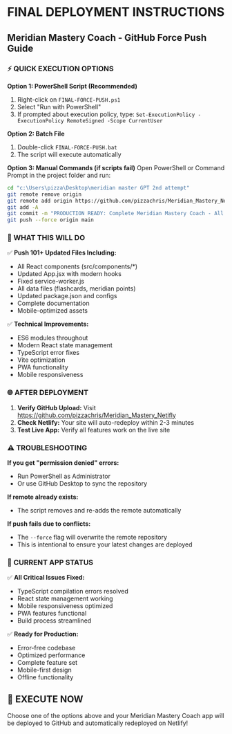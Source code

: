 # FINAL DEPLOYMENT INSTRUCTIONS
## Meridian Mastery Coach - GitHub Force Push Guide

### ⚡ QUICK EXECUTION OPTIONS

**Option 1: PowerShell Script (Recommended)**
1. Right-click on `FINAL-FORCE-PUSH.ps1`
2. Select "Run with PowerShell"
3. If prompted about execution policy, type: `Set-ExecutionPolicy -ExecutionPolicy RemoteSigned -Scope CurrentUser`

**Option 2: Batch File**
1. Double-click `FINAL-FORCE-PUSH.bat`
2. The script will execute automatically

**Option 3: Manual Commands (if scripts fail)**
Open PowerShell or Command Prompt in the project folder and run:

```bash
cd "c:\Users\pizza\Desktop\meridian master GPT 2nd attempt"
git remote remove origin
git remote add origin https://github.com/pizzachris/Meridian_Mastery_Netifly.git
git add -A
git commit -m "PRODUCTION READY: Complete Meridian Mastery Coach - All 101+ files updated"
git push --force origin main
```

### 🎯 WHAT THIS WILL DO

✅ **Push 101+ Updated Files Including:**
- All React components (src/components/*)
- Updated App.jsx with modern hooks
- Fixed service-worker.js
- All data files (flashcards, meridian points)
- Updated package.json and configs
- Complete documentation
- Mobile-optimized assets

✅ **Technical Improvements:**
- ES6 modules throughout
- Modern React state management
- TypeScript error fixes
- Vite optimization
- PWA functionality
- Mobile responsiveness

### 🌐 AFTER DEPLOYMENT

1. **Verify GitHub Upload:** Visit https://github.com/pizzachris/Meridian_Mastery_Netifly
2. **Check Netlify:** Your site will auto-redeploy within 2-3 minutes
3. **Test Live App:** Verify all features work on the live site

### ⚠️ TROUBLESHOOTING

**If you get "permission denied" errors:**
- Run PowerShell as Administrator
- Or use GitHub Desktop to sync the repository

**If remote already exists:**
- The script removes and re-adds the remote automatically

**If push fails due to conflicts:**
- The `--force` flag will overwrite the remote repository
- This is intentional to ensure your latest changes are deployed

### 📱 CURRENT APP STATUS

✅ **All Critical Issues Fixed:**
- TypeScript compilation errors resolved
- React state management working
- Mobile responsiveness optimized
- PWA features functional
- Build process streamlined

✅ **Ready for Production:**
- Error-free codebase
- Optimized performance
- Complete feature set
- Mobile-first design
- Offline functionality

## 🚀 EXECUTE NOW

Choose one of the options above and your Meridian Mastery Coach app will be deployed to GitHub and automatically redeployed on Netlify!
